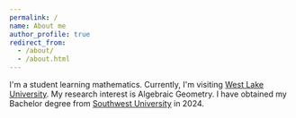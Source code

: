 ```yaml
---
permalink: /
name: About me
author_profile: true
redirect_from: 
  - /about/
  - /about.html
---
```





I'm a student learning mathematics. Currently, I'm visiting [West Lake University](https://science.westlake.edu.cn/en/About/areasofstudy/Overview_2/). My research interest is Algebraic Geometry. I have obtained my Bachelor degree from [Southwest University](http://math.swu.edu.cn/) in 2024.
